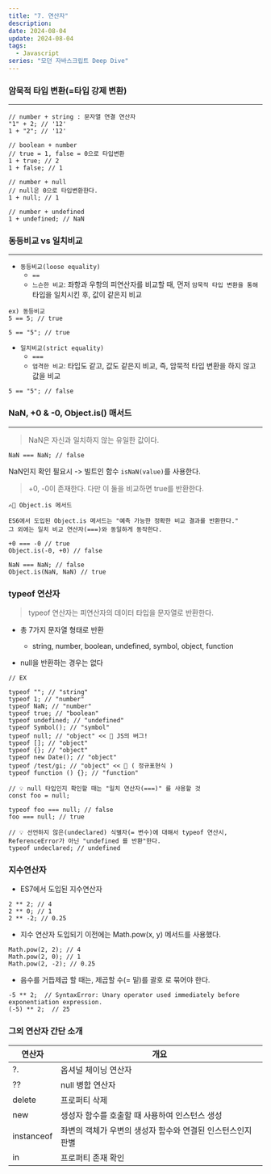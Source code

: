 ```yaml
---
title: "7. 연산자"
description:
date: 2024-08-04
update: 2024-08-04
tags:
  - Javascript
series: "모던 자바스크립트 Deep Dive"
---
```


### 암묵적 타입 변환(=타입 강제 변환)

---

```
// number + string : 문자열 연결 연산자
"1" + 2; // '12'
1 + "2"; // '12'

// boolean + number
// true = 1, false = 0으로 타입변환
1 + true; // 2
1 + false; // 1

// number + null
// null은 0으로 타입변환한다.
1 + null; // 1

// number + undefined
1 + undefined; // NaN
```

### 동등비교 vs 일치비교

---

- `동등비교(loose equality)`
  - `==`
  - `느슨한 비교`: 좌항과 우항의 피연산자를 비교할 때, 먼저 `암묵적 타입 변환을 통해` 타입을 일치시킨 후, 값이 같은지 비교

```
ex) 동등비교
5 == 5; // true

5 == "5"; // true
```

- `일치비교(strict equality)`
  - `===`
  - `엄격한 비교`: 타입도 같고, 값도 같은지 비교, 즉, 암묵적 타입 변환을 하지 않고 값을 비교

```
5 == "5"; // false
```

### NaN, +0 & -0, Object.is() 매서드

---

> NaN은 자신과 일치하지 않는 유일한 값이다.

```
NaN === NaN; // false
```

NaN인지 확인 필요시 -> 빌트인 함수 `isNaN(value)`를 사용한다.

> +0, -0이 존재한다. 다만 이 둘을 비교하면 true를 반환한다.

```
✍🏻 Object.is 메서드

ES6에서 도입된 Object.is 메서드는 "예측 가능한 정확한 비교 결과를 반환한다."
그 외에는 일치 비교 연산자(===)와 동일하게 동작한다.

+0 === -0 // true
Object.is(-0, +0) // false

NaN === NaN; // false
Object.is(NaN, NaN) // true
```

### typeof 연산자

> typeof 연산자는 피연산자의 데이터 타입을 문자열로 반환한다.

- 총 7가지 문자열 형태로 반환

  - string, number, boolean, undefined, symbol, object, function

- null을 반환하는 경우는 없다

```
// EX

typeof ""; // "string"
typeof 1; // "number"
typeof NaN; // "number"
typeof true; // "boolean"
typeof undefined; // "undefined"
typeof Symbol(); // "symbol"
typeof null; // "object" << 🔎 JS의 버그!
typeof []; // "object"
typeof {}; // "object"
typeof new Date(); // "object"
typeof /test/gi; // "object" << 🔎 ( 정규표현식 )
typeof function () {}; // "function"

```

```
// 💡 null 타입인지 확인할 때는 "일치 연산자(===)" 를 사용할 것
const foo = null;

typeof foo === null; // false
foo === null; // true
```

```
// 💡 선언하지 않은(undeclared) 식별자(= 변수)에 대해서 typeof 연산시, ReferenceError가 아닌 "undefined 를 반환"한다.
typeof undeclared; // undefined
```

### 지수연산자

- ES7에서 도입된 지수연산자

```
2 ** 2; // 4
2 ** 0; // 1
2 ** -2; // 0.25
```

- 지수 연산자 도입되기 이전에는 Math.pow(x, y) 메서드를 사용했다.

```
Math.pow(2, 2); // 4
Math.pow(2, 0); // 1
Math.pow(2, -2); // 0.25
```

- 음수를 거듭제곱 할 때는, 제곱할 수(= 밑)를 괄호 로 묶어야 한다.

```
-5 ** 2;  // SyntaxError: Unary operator used immediately before exponentiation expression.
(-5) ** 2;  // 25
```

### 그외 연산자 간단 소개

| 연산자     | 개요                                                        |
| ---------- | ----------------------------------------------------------- |
| ?.         | 옵셔널 체이닝 연산자                                        |
| ??         | null 병합 연산자                                            |
| delete     | 프로퍼티 삭제                                               |
| new        | 생성자 함수를 호출할 때 사용하여 인스턴스 생성              |
| instanceof | 좌변의 객체가 우변의 생성자 함수와 연결된 인스턴스인지 판별 |
| in         | 프로퍼티 존재 확인                                          |
